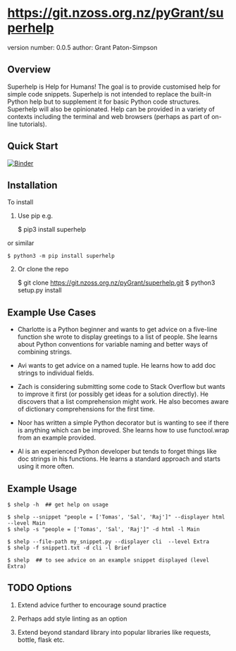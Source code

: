 https://git.nzoss.org.nz/pyGrant/superhelp
==========================================

version number: 0.0.5
author: Grant Paton-Simpson

Overview
--------

Superhelp is Help for Humans! The goal is to provide customised help for simple
code snippets. Superhelp is not intended to replace the built-in Python help but
to supplement it for basic Python code structures. Superhelp will also be
opinionated. Help can be provided in a variety of contexts including the
terminal and web browsers (perhaps as part of on-line tutorials).

Quick Start
-----------

[![Binder](https://mybinder.org/badge_logo.svg)](https://mybinder.org/v2/gh/https%3A%2F%2Fgit.nzoss.org.nz%2FpyGrant%2Fsuperhelp/master?filepath=notebooks%2FSuperhelpDemo.ipynb)

Installation
------------

To install

1) Use pip e.g.

    $ pip3 install superhelp

or similar

    $ python3 -m pip install superhelp

2) Or clone the repo

    $ git clone https://git.nzoss.org.nz/pyGrant/superhelp.git
    $ python3 setup.py install

Example Use Cases
-----------------

* Charlotte is a Python beginner and wants to get advice on a five-line function
she wrote to display greetings to a list of people. She learns about Python
conventions for variable naming and better ways of combining strings.

* Avi wants to get advice on a named tuple. He learns how to add doc strings to
individual fields.

* Zach is considering submitting some code to Stack Overflow but wants to
improve it first (or possibly get ideas for a solution directly). He discovers
that a list comprehension might work. He also becomes aware of dictionary
comprehensions for the first time.

* Noor has written a simple Python decorator but is wanting to see if there is
anything which can be improved. She learns how to use functool.wrap from an
example provided.

* Al is an experienced Python developer but tends to forget things like doc
strings in his functions. He learns a standard approach and starts using it more
often.

Example Usage
-------------

    $ shelp -h  ## get help on usage

    $ shelp --snippet "people = ['Tomas', 'Sal', 'Raj']" --displayer html --level Main
    $ shelp -s "people = ['Tomas', 'Sal', 'Raj']" -d html -l Main

    $ shelp --file-path my_snippet.py --displayer cli  --level Extra
    $ shelp -f snippet1.txt -d cli -l Brief

    $ shelp  ## to see advice on an example snippet displayed (level Extra)

    
TODO Options
------------

1) Extend advice further to encourage sound practice

2) Perhaps add style linting as an option

3) Extend beyond standard library into popular libraries like requests, bottle,
flask etc.
